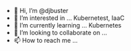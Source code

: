 - 👋 Hi, I’m @djbuster
- 👀 I’m interested in ... Kubernetest, IaaC
- 🌱 I’m currently learning ... Kubernetes
- 💞️ I’m looking to collaborate on ...
- 📫 How to reach me ...

<!---
djbuster/djbuster is a ✨ special ✨ repository because its `README.md` (this file) appears on your GitHub profile.
You can click the Preview link to take a look at your changes.
--->
